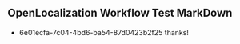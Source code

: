 ## OpenLocalization Workflow Test MarkDown
* 6e01ecfa-7c04-4bd6-ba54-87d0423b2f25 thanks!

<!--HONumber=Oct16_HO4-->


